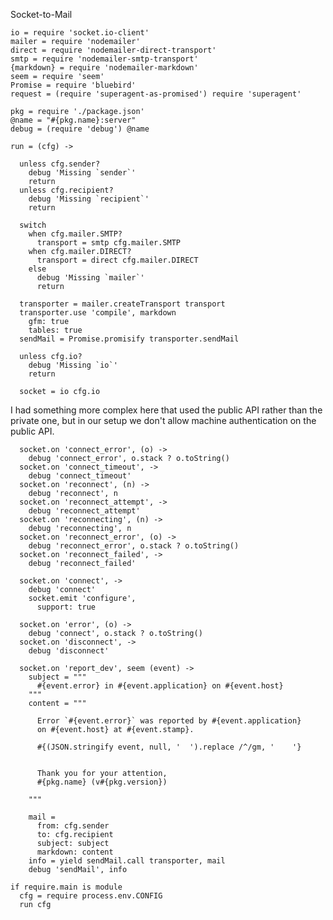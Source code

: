 Socket-to-Mail

    io = require 'socket.io-client'
    mailer = require 'nodemailer'
    direct = require 'nodemailer-direct-transport'
    smtp = require 'nodemailer-smtp-transport'
    {markdown} = require 'nodemailer-markdown'
    seem = require 'seem'
    Promise = require 'bluebird'
    request = (require 'superagent-as-promised') require 'superagent'

    pkg = require './package.json'
    @name = "#{pkg.name}:server"
    debug = (require 'debug') @name

    run = (cfg) ->

      unless cfg.sender?
        debug 'Missing `sender`'
        return
      unless cfg.recipient?
        debug 'Missing `recipient`'
        return

      switch
        when cfg.mailer.SMTP?
          transport = smtp cfg.mailer.SMTP
        when cfg.mailer.DIRECT?
          transport = direct cfg.mailer.DIRECT
        else
          debug 'Missing `mailer`'
          return

      transporter = mailer.createTransport transport
      transporter.use 'compile', markdown
        gfm: true
        tables: true
      sendMail = Promise.promisify transporter.sendMail

      unless cfg.io?
        debug 'Missing `io`'
        return

      socket = io cfg.io

I had something more complex here that used the public API rather than the private one, but in our setup we don't allow machine authentication on the public API.

      socket.on 'connect_error', (o) ->
        debug 'connect_error', o.stack ? o.toString()
      socket.on 'connect_timeout', ->
        debug 'connect_timeout'
      socket.on 'reconnect', (n) ->
        debug 'reconnect', n
      socket.on 'reconnect_attempt', ->
        debug 'reconnect_attempt'
      socket.on 'reconnecting', (n) ->
        debug 'reconnecting', n
      socket.on 'reconnect_error', (o) ->
        debug 'reconnect_error', o.stack ? o.toString()
      socket.on 'reconnect_failed', ->
        debug 'reconnect_failed'

      socket.on 'connect', ->
        debug 'connect'
        socket.emit 'configure',
          support: true

      socket.on 'error', (o) ->
        debug 'connect', o.stack ? o.toString()
      socket.on 'disconnect', ->
        debug 'disconnect'

      socket.on 'report_dev', seem (event) ->
        subject = """
          #{event.error} in #{event.application} on #{event.host}
        """
        content = """

          Error `#{event.error}` was reported by #{event.application}
          on #{event.host} at #{event.stamp}.

          #{(JSON.stringify event, null, '  ').replace /^/gm, '    '}


          Thank you for your attention,
          #{pkg.name} (v#{pkg.version})

        """

        mail =
          from: cfg.sender
          to: cfg.recipient
          subject: subject
          markdown: content
        info = yield sendMail.call transporter, mail
        debug 'sendMail', info

    if require.main is module
      cfg = require process.env.CONFIG
      run cfg
